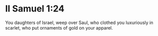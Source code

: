 # II Samuel 1:24

You daughters of Israel, weep over Saul, who clothed you luxuriously in scarlet, who put ornaments of gold on your apparel.

